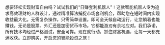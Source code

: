 想要轻松实现财富自由吗？试试我们的“日赚套利机器人”！这款智能机器人专为追求高效理财的人群设计，通过精准算法捕捉市场套利机会，帮助您在短时间内实现收益最大化。无需复杂操作，只需简单设置，即可全天候自动运行，让您躺着也能赚钱。无论是股票、外汇还是加密货币市场，它都能游刃有余地应对。我们承诺，所有技术均经过严格测试，安全可靠。现在就行动，抓住财富机遇，让每一天都充满收获。立即购买，开启您的智能投资之旅！